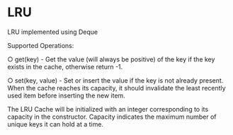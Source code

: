 # LRU
LRU implemented using Deque


Supported Operations:

○ get(key) - Get the value (will always be positive) of the key if the key
exists in the cache, otherwise return -1.

○ set(key, value) - Set or insert the value if the key is not already
present. When the cache reaches its capacity, it should invalidate the
least recently used item before inserting the new item.

The LRU Cache will be initialized with an integer corresponding to its
capacity in the constructor. Capacity indicates the maximum number
of unique keys it can hold at a time.
